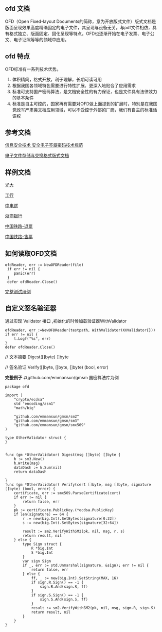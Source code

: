 ## ofd 文档

OFD（Open Fixed-layout Documents的简称，意为开放版式文件）版式文档是版面呈现效果高度精确固定的电子文件，其呈现与设备无关。与pdf文件相仿，具有格式独立、版面固定、固化呈现等特点。OFD也逐渐开始在电子发票、电子公文、电子证照等等的领域中应用。

## ofd 特点

OFD标准有一系列技术优势。

1. 体积精简，格式开放，利于理解，长期可读可用
2. 根据我国各领域特色需要进行特性扩展，更深入地贴合了应用需求
3. 标准可支持国产密码算法，是文档安全性的有力保证，也是文件具有法律效力的基本条件
4. 标准是自主可控的，国家再有需要对OFD做上面提到的扩展时，特别是在我国党政军严肃类文档应用领域，可以不受控于外部的厂商，我们有自主的标准话语权 

## 参考文档

[信息安全技术 安全电子签章密码技术规范](doc/GBT_38540-2020_信息安全技术_安全电子签章密码技术规范.pdf)

[电子文件存储与交换格式版式文档](doc/GBT_33190-2016_电子文件存储与交换格式版式文档.pdf)

## 样例文档

[光大](samples/2020062290131000005100000000013540122236009.ofd) 

[工行](samples/0200216819200056225_001_21253000001_20220101_acc.ofd) 

[中电财](samples/DZHD_1605281110201000001_202205250016050102202100000069141950_20220525_000413.ofd) 

[浙商银行](samples/bkrs_issuer_20220309_C1030311000455.ofd)

[中国铁路-退票](samples/%E9%80%80%E7%A5%A8%E6%A0%B7%E4%BE%8B.ofd) 

[中国铁路-售票](samples/%E5%94%AE%E7%A5%A8%E6%8D%A2%E5%BC%80%E6%A0%B7%E4%BE%8B.ofd)

## 如何读取OFD文档 

```
ofdReader, err := NewOFDReader(file)
 if err != nil {
    panic(err)
 }
 defer ofdReader.Close()
```


[完整测试用例](ofd_reader_test.go)


## 自定义签名验证器
通过实现 Validator 接口 ,初始化的时候加载验证器WithValidator
```
ofdReader, err :=NewOFDReader(testpath, WithValidator(XXValidator{}))
if err != nil {
	t.Logf("%s", err)
}
defer ofdReader.Close()
```

// 文本摘要
Digest([]byte) []byte

// 签名验证
Verify([]byte, []byte, []byte) (bool, error)

**完整例子**
以github.com/emmansun/gmsm  国密算法库为例

```
package ofd

import (
	"crypto/ecdsa"
	std "encoding/asn1"
	"math/big"

	"github.com/emmansun/gmsm/sm2"
	"github.com/emmansun/gmsm/sm3"
	"github.com/emmansun/gmsm/smx509"
)

type OtherValidator struct {
}


func (gm *OtherValidator) Digest(msg []byte) []byte {
	h := sm3.New()
	h.Write(msg)
	dataDash := h.Sum(nil)
	return dataDash

}
func (gm *OtherValidator) Verify(cert []byte, msg []byte, signature []byte) (bool, error) {
	certificate, err := smx509.ParseCertificate(cert)
	if err != nil {
		return false, err
	}
	pk := certificate.PublicKey.(*ecdsa.PublicKey)
	if len(signature) == 64 {
		r := new(big.Int).SetBytes(signature[0:32])
		s := new(big.Int).SetBytes(signature[32:64])

		result := sm2.VerifyWithSM2(pk, nil, msg, r, s)
		return result, nil
	} else {
		type Sign struct {
			R *big.Int
			S *big.Int
		}
		var sign Sign
		if _, err := std.Unmarshal(signature, &sign); err != nil {
			return false, err
		} else {
			ff, _ := new(big.Int).SetString(MAX, 16)
			if sign.R.Sign() == -1 {
				sign.R.And(sign.R, ff)
			}
			if sign.S.Sign() == -1 {
				sign.S.And(sign.S, ff)
			}
			result := sm2.VerifyWithSM2(pk, nil, msg, sign.R, sign.S)
			return result, nil
		}
	}
}

```